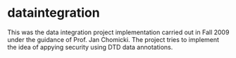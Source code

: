 dataintegration
===============

This was the data integration project implementation carried out in Fall 2009 under the guidance of Prof. Jan Chomicki. The project tries to implement the idea of appying security using DTD data annotations.